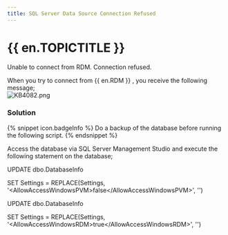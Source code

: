 ```yaml
---
title: SQL Server Data Source Connection Refused
---
```

# {{ en.TOPICTITLE }}
Unable to connect from RDM. Connection refused.  

When you try to connect from {{ en.RDM }} , you receive the following message;  
![KB4082.png](/img/en/kb/KB4082.png)
### Solution  
{% snippet icon.badgeInfo %}
Do a backup of the database before running the following script.
{% endsnippet %}  

Access the database via SQL Server Management Studio and execute the following statement on the database;  

UPDATE dbo.DatabaseInfo  

SET Settings = REPLACE(Settings, &apos;&lt;AllowAccessWindowsPVM&gt;false&lt;/AllowAccessWindowsPVM&gt;&apos;, &apos;&apos;)  

UPDATE dbo.DatabaseInfo  

SET Settings = REPLACE(Settings, &apos;&lt;AllowAccessWindowsRDM&gt;true&lt;/AllowAccessWindowsRDM&gt;&apos;, &apos;&apos;)  
